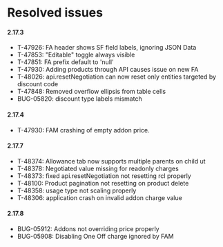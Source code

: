 # Resolved issues

#### 2.17.3
- T-47926: FA header shows SF field labels, ignoring JSON Data
- T-47853: "Editable" toggle always visible
- T-47851: FA prefix default to 'null'
- T-47930: Adding products through API causes issue on new FA
- T-48026: api.resetNegotiation can now reset only entities targeted by discount code
- T-47848: Removed overflow ellipsis from table cells 
- BUG-05820: discount type labels mismatch

#### 2.17.4
- T-47930: FAM crashing of empty addon price.

#### 2.17.7
- T-48374: Allowance tab now supports multiple parents on child ut
- T-48378: Negotiated value missing for readonly charges
- T-48373: fixed api.resetNegotiation not resetting rcl properly
- T-48100: Product pagination not resetting on product delete
- T-48358: usage type not scaling properly
- T-48306: application crash on invalid addon charge value

#### 2.17.8
- BUG-05912: Addons not overriding price properly
- BUG-05908: Disabling One Off charge ignored by FAM